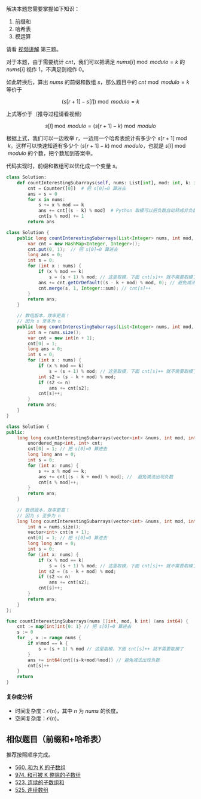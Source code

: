 解决本题您需要掌握如下知识：

1. 前缀和
2. 哈希表
3. 模运算

请看 [视频讲解](https://www.bilibili.com/video/BV1Nj411178Z/) 第三题。

对于本题，由于需要统计 $\textit{cnt}$，我们可以把满足 $\textit{nums}[i]\bmod \textit{modulo} = k$ 的 $\textit{nums}[i]$ 视作 $1$，不满足则视作 $0$。

如此转换后，算出 $\textit{nums}$ 的前缀和数组 $s$，那么题目中的 $\textit{cnt}\bmod \textit{modulo} = k$ 等价于

$$
(s[r+1]-s[l])\bmod \textit{modulo} = k
$$

上式等价于（推导过程请看视频）

$$
s[l]\bmod \textit{modulo} = (s[r+1]-k)\bmod \textit{modulo}
$$

根据上式，我们可以一边枚举 $r$，一边用一个哈希表统计有多少个 $s[r+1]\bmod k$。这样可以快速知道有多少个 $(s[r+1]-k)\bmod \textit{modulo}$，也就是 $s[l]\bmod \textit{modulo}$ 的个数，把个数加到答案中。

代码实现时，前缀和数组可以优化成一个变量 $s$。

```py [sol-Python3]
class Solution:
    def countInterestingSubarrays(self, nums: List[int], mod: int, k: int) -> int:
        cnt = Counter([0])  # 把 s[0]=0 算进去
        ans = s = 0
        for x in nums:
            s += x % mod == k
            ans += cnt[(s - k) % mod]  # Python 取模可以把负数自动转成非负数
            cnt[s % mod] += 1
        return ans
```

```java [sol-Java]
class Solution {
    public long countInterestingSubarrays(List<Integer> nums, int mod, int k) {
        var cnt = new HashMap<Integer, Integer>();
        cnt.put(0, 1);  // 把 s[0]=0 算进去
        long ans = 0;
        int s = 0;
        for (int x : nums) {
            if (x % mod == k)
                s = (s + 1) % mod; // 这里取模，下面 cnt[s]++ 就不需要取模了
            ans += cnt.getOrDefault((s - k + mod) % mod, 0); // 避免减法出现负数
            cnt.merge(s, 1, Integer::sum); // cnt[s]++
        }
        return ans;
    }

    // 数组版本，效率更高！
    // 因为 s 至多为 n
    public long countInterestingSubarrays(List<Integer> nums, int mod, int k) {
        int n = nums.size();
        var cnt = new int[n + 1];
        cnt[0] = 1;
        long ans = 0;
        int s = 0;
        for (int x : nums) {
            if (x % mod == k)
                s = (s + 1) % mod; // 这里取模，下面 cnt[s]++ 就不需要取模了
            int s2 = (s - k + mod) % mod;
            if (s2 <= n)
                ans += cnt[s2];
            cnt[s]++;
        }
        return ans;
    }
}
```

```cpp [sol-C++]
class Solution {
public:
    long long countInterestingSubarrays(vector<int> &nums, int mod, int k) {
        unordered_map<int, int> cnt;
        cnt[0] = 1; // 把 s[0]=0 算进去
        long long ans = 0;
        int s = 0;
        for (int x: nums) {
            s += x % mod == k;
            ans += cnt[(s - k + mod) % mod]; //  避免减法出现负数
            cnt[s % mod]++;
        }
        return ans;
    }
    
    // 数组版本，效率更高！
    // 因为 s 至多为 n
    long long countInterestingSubarrays(vector<int> &nums, int mod, int k) {
        int n = nums.size();
        vector<int> cnt(n + 1);
        cnt[0] = 1; // 把 s[0]=0 算进去
        long long ans = 0;
        int s = 0;
        for (int x: nums) {
            if (x % mod == k)
                s = (s + 1) % mod; // 这里取模，下面 cnt[s]++ 就不需要取模了
            int s2 = (s - k + mod) % mod;
            if (s2 <= n)
                ans += cnt[s2];
            cnt[s]++;
        }
        return ans;
    }
};
```

```go [sol-Go]
func countInterestingSubarrays(nums []int, mod, k int) (ans int64) {
	cnt := map[int]int{0: 1} // 把 s[0]=0 算进去
	s := 0
	for _, x := range nums {
		if x%mod == k {
			s = (s + 1) % mod // 这里取模，下面 cnt[s]++ 就不需要取模了
		}
		ans += int64(cnt[(s-k+mod)%mod]) // 避免减法出现负数
		cnt[s]++
	}
	return
}
```

#### 复杂度分析

- 时间复杂度：$\mathcal{O}(n)$，其中 $n$ 为 $\textit{nums}$ 的长度。
- 空间复杂度：$\mathcal{O}(n)$。

## 相似题目（前缀和+哈希表）

推荐按照顺序完成。

- [560. 和为 K 的子数组](https://leetcode.cn/problems/subarray-sum-equals-k/)
- [974. 和可被 K 整除的子数组](https://leetcode.cn/problems/subarray-sums-divisible-by-k/)
- [523. 连续的子数组和](https://leetcode.cn/problems/continuous-subarray-sum/)
- [525. 连续数组](https://leetcode.cn/problems/contiguous-array/)
